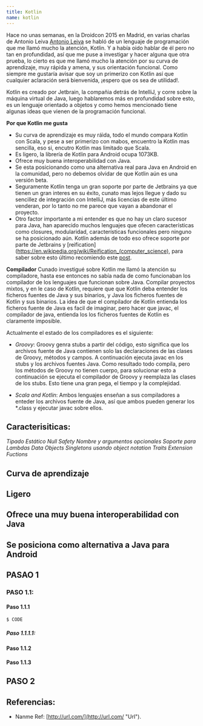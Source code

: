 ```yaml
---
title: Kotlin
name: kotlin
---
```

Hace no unas semanas, en la Droidcon 2015 en Madrid, en varias charlas de Antonio Leiva [Antonio Leiva](http://antonioleiva.com/) se habló de un lenguaje de programación que me llamó mucho la atención, Kotlin. Y a había oido hablar de él pero no tan en profundidad, así que me puse a investigar y hacer alguna que otra prueba, lo cierto es que me llamó mucho la atención por su curva de aprendizaje, muy rápida y amena, y sus orientación funcional. Como siempre me gustaría avisar que soy un primerizo con Kotlin así que cualquier aclaración será bienvenida, ¡espero que os sea de utilidad!.

Kotlin es creado por Jetbrain, la compañia detrás de IntelliJ, y corre sobre la máquina virtual de Java, luego hablaremos más en profundidad sobre esto, es un lenguaje orientado a objetos y como hemos mencionado tiene algunas ideas que vienen de la programación funcional.

**Por que Kotlin me gusta**
- Su curva de aprendizaje es muy ráìda, todo el mundo compara Kotlin con Scala, y pese a ser primerizo con mabos, encuentro la Kotlin mas sencilla, eso si, encutro Kotlin mas limitado que Scala.
- Es ligero, la librería de Kotlin para Android ocupa 1073KB.
- Ofrece muy buena interoperabilidad con Java.
- Se esta posicionando como una alternativa real para Java en Android en la comunidad, pero no debemos olvidar de que Kotlin aún es una versión beta.
- Seguramente Kotlin tenga un gran soporte por parte de Jetbrains ya que tienen un gran interes en su éxito, cunato mas lejos llegue y dado su sencillez de integración con IntelliJ, más licencias de este último venderan, por lo tanto no me parece que vayan a abandonar el proyecto.
- Otro factor importante a mi entender es que no hay un claro sucesor para Java, han aparecido muchos lenguajes que ofecen características como closures, modularidad, características funcionales pero ninguno se ha posicionado aún. Kotlin además de todo eso ofrece soporte por parte de Jetbrains y [reification](https://en.wikipedia.org/wiki/Reification_(computer_science), para saber sobre esto último recomiendo este [post](http://gafter.blogspot.com.es/2006/11/reified-generics-for-java.html).

**Compilador**
Cunado investigué sobre Kotlin me llamó la atención su compiladore, hasta ese entonces no sabía nada de como funcionaban los compilador de los lenguajes que funcionan sobre Java. Compilar proyectos mixtos, y en le caso de Kotlin, requiere que que Kotlin deba entender los ficheros fuentes de Java y sus binarios, y Java los ficheros fuentes de Kotlin y sus binarios. La idea de que el compilador de Kotlin entienda los ficheros fuente de Java es facil de imaginar, pero hacer que javac, el compilador de java, entienda los los ficheros fuentes de Kotlin es claramente imposible.

Actualmente el estado de los compiladores es el siguiente:
- *Groovy*:
Groovy genra stubs a partir del código, esto significa que los archivos fuente de Java contienen solo las declaraciones de las clases de Groovy, métodos y campos. A continuación ejecuta javac en los stubs y los archivos fuentes Java.
Como resultado todo compila, pero los métodos de Groovy no tienen cuerpo, para solucionar esto a continuación se ejecuta el compilador de Groovy y reemplaza las clases de los stubs.
Esto tiene una gran pega, el tiempo y la complejidad.

- *Scala and Kotlin*:
Ambos lenguajes enseñan a sus compiladores a enteder los archivos fuente de Java, así que ambos pueden generar los *.class y ejecutar javac sobre ellos. 

## Caracterisiticas:
*Tipado Estático*
*Null Safety*
*Nombre y argumentos opcionales*
*Soporte para Lambdas*
*Data Objects*
*Singletons usando object notation*
*Traits*
*Extension Fuctions*

## Curva de aprendizaje


## Ligero
## Ofrece una muy buena interoperabilidad con Java
## Se posiciona como alternativa a Java para Android



## PASAO 1

### PASO 1.1:

#### **Paso 1.1.1**


```
$ CODE
```

##### Paso 1.1.1.1:



#### **Paso 1.1.2**

#### **Paso 1.1.3**


## PASO 2

## Referencias:

* Nanme Ref: [http://url.com/](http://url.com/ "Url").
